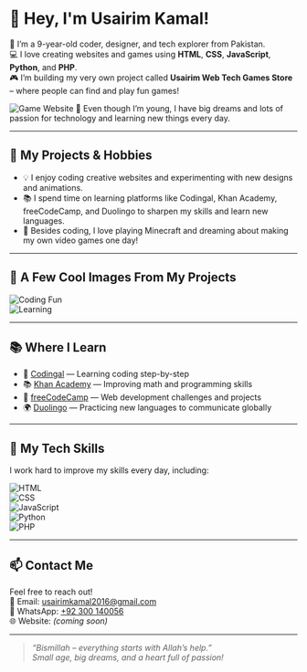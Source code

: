 # 👋 Hey, I'm Usairim Kamal!

🧒 I’m a 9-year-old coder, designer, and tech explorer from Pakistan.  
💻 I love creating websites and games using **HTML**, **CSS**, **JavaScript**, **Python**, and **PHP**.  
🎮 I’m building my very own project called **Usairim Web Tech Games Store** – where people can find and play fun games! 

![Game Website]([https://s2.ezgif.com/tmp/ezgif-216d5542d0c7a3.webp](https://camo.githubusercontent.com/c44a75c877a26e062e268de4bd08e69d72f0499c53011b007de47f94751772ec/68747470733a2f2f73322e657a6769662e636f6d2f746d702f657a6769662d32313664353534326430633761332e77656270))  
🚀 Even though I’m young, I have big dreams and lots of passion for technology and learning new things every day.

---

## 🚀 My Projects & Hobbies


 
- 💡 I enjoy coding creative websites and experimenting with new designs and animations.  
- 📚 I spend time on learning platforms like Codingal, Khan Academy, freeCodeCamp, and Duolingo to sharpen my skills and learn new languages.  
- 🎲 Besides coding, I love playing Minecraft and dreaming about making my own video games one day!

---

## 📸 A Few Cool Images From My Projects


![Coding Fun](https://media.giphy.com/media/qgQUggAC3Pfv687qPC/giphy.gif)  
![Learning](https://media.giphy.com/media/L8K62iTDkzGX6/giphy.gif)

---

## 📚 Where I Learn

- 🧠 [Codingal](https://www.codingal.com/en-pk/@chicMuesli71/) — Learning coding step-by-step  
- 📚 [Khan Academy](https://www.khanacademy.org/profile/UsairimWebTech2016/) — Improving math and programming skills  
- 🏅 [freeCodeCamp](https://www.freecodecamp.org/UsairimKamal786) — Web development challenges and projects  
- 🌍 [Duolingo](https://www.duolingo.com/profile/UsairimKamal786) — Practicing new languages to communicate globally

---

## 🔧 My Tech Skills

I work hard to improve my skills every day, including:

![HTML](https://img.shields.io/badge/HTML-FE5722?style=for-the-badge&logo=html5&logoColor=white)  
![CSS](https://img.shields.io/badge/CSS-2965F1?style=for-the-badge&logo=css3&logoColor=white)  
![JavaScript](https://img.shields.io/badge/JavaScript-F7DF1E?style=for-the-badge&logo=javascript&logoColor=black)  
![Python](https://img.shields.io/badge/Python-3776AB?style=for-the-badge&logo=python&logoColor=white)  
![PHP](https://img.shields.io/badge/PHP-777BB4?style=for-the-badge&logo=php&logoColor=white)

---

## 📫 Contact Me

Feel free to reach out!  
📧 Email: usairimkamal2016@gmail.com  
📱 WhatsApp: [+92 300 140056](https://wa.me/92300140056)  
🌐 Website: *(coming soon)*

---

> *“Bismillah – everything starts with Allah’s help.”*  
> *Small age, big dreams, and a heart full of passion!*
